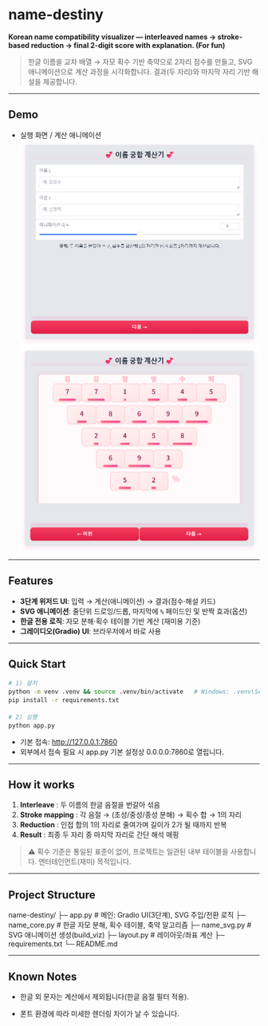 # name-destiny
**Korean name compatibility visualizer — interleaved names → stroke-based reduction → final 2-digit score with explanation. (For fun)**


> 한글 이름을 교차 배열 → 자모 획수 기반 축약으로 2자리 점수를 만들고, SVG 애니메이션으로 계산 과정을 시각화합니다. 결과(두 자리)와 마지막 자리 기반 해설을 제공합니다.

---

## Demo
- 실행 화면 / 계산 애니메이션
  ![demo](assets/name-destiny-main.png)
  ![demo](assets/name-destiny-cal.png)

---

## Features
- **3단계 위저드 UI**: 입력 → 계산(애니메이션) → 결과(점수·해설 카드)
- **SVG 애니메이션**: 줄단위 드로잉/드롭, 마지막에 `%` 페이드인 및 반짝 효과(옵션)
- **한글 전용 로직**: 자모 분해·획수 테이블 기반 계산 (재미용 기준)
- **그레이디오(Gradio) UI**: 브라우저에서 바로 사용

---

## Quick Start
```bash
# 1) 설치
python -m venv .venv && source .venv/bin/activate   # Windows: .venv\Scripts\activate
pip install -r requirements.txt

# 2) 실행
python app.py
```
- 기본 접속: http://127.0.0.1:7860
- 외부에서 접속 필요 시 app.py 기본 설정상 0.0.0.0:7860로 열립니다.

---

## How it works

1. **Interleave** : 두 이름의 한글 음절을 번갈아 섞음
2. **Stroke mapping** : 각 음절 → (초성/중성/종성 분해) → 획수 합 → 1의 자리
3. **Reduction** : 인접 합의 1의 자리로 줄여가며 길이가 2가 될 때까지 반복
4. **Result** : 최종 두 자리 중 마지막 자리로 간단 해석 매핑

> ⚠️ 획수 기준은 통일된 표준이 없어, 프로젝트는 일관된 내부 테이블을 사용합니다. 엔터테인먼트(재미) 목적입니다.

---

## Project Structure

name-destiny/
├─ app.py           # 메인: Gradio UI(3단계), SVG 주입/전환 로직
├─ name_core.py     # 한글 자모 분해, 획수 테이블, 축약 알고리즘
├─ name_svg.py      # SVG 애니메이션 생성(build_viz)
├─ layout.py        # 레이아웃/좌표 계산
├─ requirements.txt
└─ README.md


---

## Known Notes

- 한글 외 문자는 계산에서 제외됩니다(한글 음절 필터 적용).

- 폰트 환경에 따라 미세한 렌더링 차이가 날 수 있습니다.

